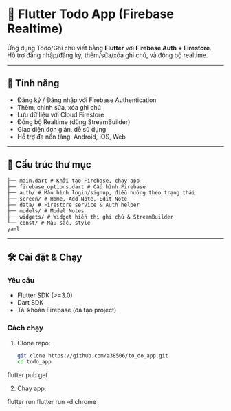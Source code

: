 # 📒 Flutter Todo App (Firebase Realtime)

Ứng dụng Todo/Ghi chú viết bằng **Flutter** với **Firebase Auth + Firestore**.  
Hỗ trợ đăng nhập/đăng ký, thêm/sửa/xóa ghi chú, và đồng bộ realtime.

---

## 🚀 Tính năng
- Đăng ký / Đăng nhập với Firebase Authentication
- Thêm, chỉnh sửa, xóa ghi chú
- Lưu dữ liệu với Cloud Firestore
- Đồng bộ Realtime (dùng StreamBuilder)
- Giao diện đơn giản, dễ sử dụng
- Hỗ trợ đa nền tảng: Android, iOS, Web

---

## 📂 Cấu trúc thư mục

```lib/
├── main.dart # Khởi tạo Firebase, chạy app
├── firebase_options.dart # Cấu hình Firebase
├── auth/ # Màn hình login/signup, điều hướng theo trạng thái
├── screen/ # Home, Add Note, Edit Note
├── data/ # Firestore service & Auth helper
├── models/ # Model Notes
├── widgets/ # Widget hiển thị ghi chú & StreamBuilder
└── const/ # Màu sắc, style
yaml
```
---

## 🛠 Cài đặt & Chạy

### Yêu cầu
- Flutter SDK (>=3.0)
- Dart SDK
- Tài khoản Firebase (đã tạo project)

### Cách chạy
1. Clone repo:
   ```bash
   git clone https://github.com/a38506/to_do_app.git
   cd todo_app

flutter pub get

2. Chạy app:

flutter run
flutter run -d chrome
